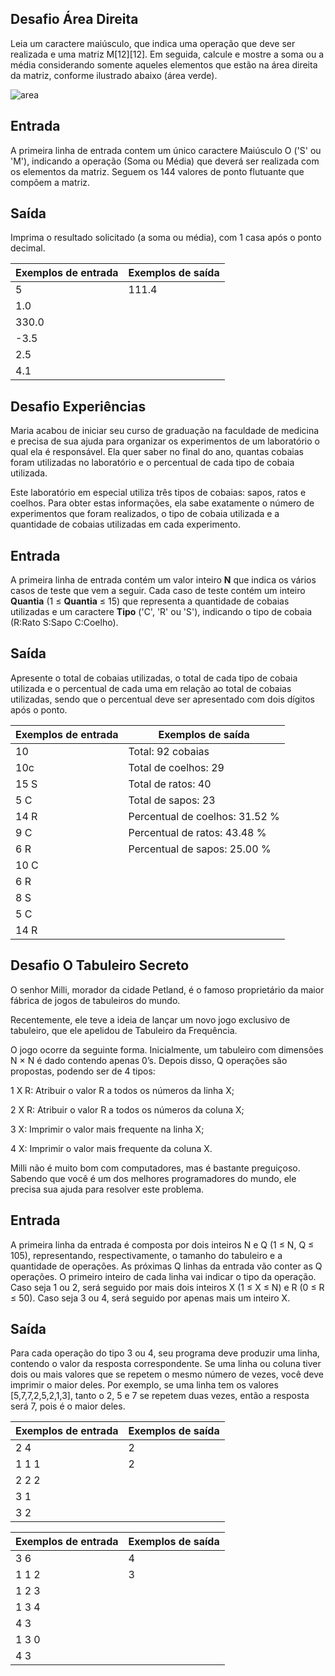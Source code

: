 <h2> Desafio Área Direita </h2>

Leia um caractere maiúsculo, que indica uma operação que deve ser realizada e uma matriz M[12][12]. Em seguida, calcule e mostre a soma ou a média considerando somente aqueles elementos que estão na área direita da matriz, conforme ilustrado abaixo (área verde).

![area](https://user-images.githubusercontent.com/82779533/155823470-80c271f4-25f0-421b-b373-dc1a6eeb66e0.png)

## Entrada
A primeira linha de entrada contem um único caractere Maiúsculo O ('S' ou 'M'), indicando a operação (Soma ou Média) que deverá ser realizada com os elementos da matriz. Seguem os 144 valores de ponto flutuante que compõem a matriz.

## Saída
Imprima o resultado solicitado (a soma ou média), com 1 casa após o ponto decimal.
 
Exemplos de entrada   | Exemplos de saída
--------- | ------
5 | 	111.4
1.0 |
330.0|
-3.5|
2.5|
4.1 | 

<h2> Desafio Experiências </h2>

Maria acabou de iniciar seu curso de graduação na faculdade de medicina e precisa de sua ajuda para organizar os experimentos de um laboratório o qual ela é responsável. Ela quer saber no final do ano, quantas cobaias foram utilizadas no laboratório e o percentual de cada tipo de cobaia utilizada.

Este laboratório em especial utiliza três tipos de cobaias: sapos, ratos e coelhos. Para obter estas informações, ela sabe exatamente o número de experimentos que foram realizados, o tipo de cobaia utilizada e a quantidade de cobaias utilizadas em cada experimento.

## Entrada
A primeira linha de entrada contém um valor inteiro **N** que indica os vários casos de teste que vem a seguir. Cada caso de teste contém um inteiro **Quantia** (1 ≤ **Quantia** ≤ 15) que representa a quantidade de cobaias utilizadas e um caractere **Tipo** ('C', 'R' ou 'S'), indicando o tipo de cobaia (R:Rato S:Sapo C:Coelho).

## Saída
Apresente o total de cobaias utilizadas, o total de cada tipo de cobaia utilizada e o percentual de cada uma em relação ao total de cobaias utilizadas, sendo que o percentual deve ser apresentado com dois dígitos após o ponto.

Exemplos de entrada   | Exemplos de saída
--------- | ------
10     |    Total: 92 cobaias
10c    | Total de coelhos: 29
15 S   |  Total de ratos: 40
5 C    | Total de sapos: 23
14 R   |  Percentual de coelhos: 31.52 %
9 C    |Percentual de ratos: 43.48 %
6 R    | Percentual de sapos: 25.00 %
10 C   |
6 R    |
8 S    |
5 C    |
14 R | 	

<h2> Desafio O Tabuleiro Secreto</h2>

O senhor Milli, morador da cidade Petland, é o famoso proprietário da maior fábrica de jogos de tabuleiros do mundo. 

Recentemente, ele teve a ideia de lançar um novo jogo exclusivo de tabuleiro, que ele apelidou de Tabuleiro da Frequência.

O jogo ocorre da seguinte forma. Inicialmente, um tabuleiro com dimensões N × N é dado contendo apenas 0’s. Depois disso, Q operações são propostas, podendo ser de 4 tipos:

1 X R: Atribuir o valor R a todos os números da linha X;

2 X R: Atribuir o valor R a todos os números da coluna X;

3 X: Imprimir o valor mais frequente na linha X;

4 X: Imprimir o valor mais frequente da coluna X.

Milli não é muito bom com computadores, mas é bastante preguiçoso. Sabendo que você é um dos melhores programadores do mundo, ele precisa sua ajuda para resolver este problema.

## Entrada
A primeira linha da entrada é composta por dois inteiros N e Q (1 ≤ N, Q ≤ 105), representando, respectivamente, o tamanho do tabuleiro e a quantidade de operações. As próximas Q linhas da entrada vão conter as Q operações. O primeiro inteiro de cada linha vai indicar o tipo da operação. Caso seja 1 ou 2, será seguido por mais dois inteiros X (1 ≤ X ≤ N) e R (0 ≤ R ≤ 50). Caso seja 3 ou 4, será seguido por apenas mais um inteiro X.

## Saída
Para cada operação do tipo 3 ou 4, seu programa deve produzir uma linha, contendo o valor da resposta correspondente. Se uma linha ou coluna tiver dois ou mais valores que se repetem o mesmo número de vezes, você deve imprimir o maior deles. Por exemplo, se uma linha tem os valores [5,7,7,2,5,2,1,3], tanto o 2, 5 e 7 se repetem duas vezes, então a resposta será 7, pois é o maior deles.     

Exemplos de entrada   | Exemplos de saída
--------- | ------
2 4| 	2
1 1 1 | 2
2 2 2|
3 1 |
3 2|
 

Exemplos de entrada   | Exemplos de saída
--------- | ------
3 6 | 	4
1 1 2 | 3
1 2 3 |
1 3 4|
4 3 |
1 3 0 | 
4 3 |
